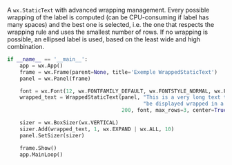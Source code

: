 A `wx.StaticText` with advanced wrapping management. Every possible wrapping of the label is computed (can be CPU-consuming if label has many spaces) and the best one is selected, i.e. the one that respects the wrapping rule and uses the smallest number of rows. If no wrapping is possible, an ellipsed label is used, based on the least wide and high combination.

```python
if __name__ == '__main__':
    app = wx.App()
    frame = wx.Frame(parent=None, title='Exemple WrappedStaticText')
    panel = wx.Panel(frame)

    font = wx.Font(12, wx.FONTFAMILY_DEFAULT, wx.FONTSTYLE_NORMAL, wx.FONTWEIGHT_NORMAL)
    wrapped_text = WrappedStaticText(panel, "This is a very long text that must"
                                            "be displayed wrapped in a limited space.",
                                     200, font, max_rows=3, center=True)

    sizer = wx.BoxSizer(wx.VERTICAL)
    sizer.Add(wrapped_text, 1, wx.EXPAND | wx.ALL, 10)
    panel.SetSizer(sizer)

    frame.Show()
    app.MainLoop()
```
